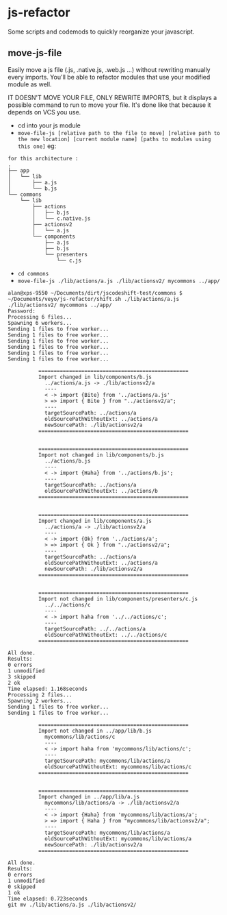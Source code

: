 # js-refactor

Some scripts and codemods to quickly reorganize your javascript.

## move-js-file

Easily move a js file (.js, .native.js, .web.js ...) without rewriting manually every imports.
You'll be able to refactor modules that use your modified module as well.

IT DOESN'T MOVE YOUR FILE, ONLY REWRITE IMPORTS, but it displays a possible command to run to move your file. It's done like that because it depends on VCS you use.

- cd into your js module
- ```move-file-js [relative path to the file to move] [relative path to the new location] [current module name] [paths to modules using this one]```
eg:
```
for this architecture :
.
├── app
│   └── lib
│       ├── a.js
│       └── b.js
└── commons
    └── lib
        ├── actions
        │   ├── b.js
        │   └── c.native.js
        ├── actionsv2
        │   └── a.js
        └── components
            ├── a.js
            ├── b.js
            └── presenters
                └── c.js
```
- ```cd commons```
- ```move-file-js ./lib/actions/a.js ./lib/actionsv2/ mycommons ../app/```


```
alan@xps-9550 ~/Documents/dirt/jscodeshift-test/commons $ ~/Documents/veyo/js-refactor/shift.sh ./lib/actions/a.js ./lib/actionsv2/ mycommons ../app/
Password:
Processing 6 files...
Spawning 6 workers...
Sending 1 files to free worker...
Sending 1 files to free worker...
Sending 1 files to free worker...
Sending 1 files to free worker...
Sending 1 files to free worker...
Sending 1 files to free worker...

          =================================================
          Import changed in lib/components/b.js
            ../actions/a.js -> ./lib/actionsv2/a
            ----
            < -> import {Bite} from '../actions/a.js'
            > => import { Bite } from "../actionsv2/a";
            ----
            targetSourcePath: ../actions/a
            oldSourcePathWithoutExt: ../actions/a
            newSourcePath: ./lib/actionsv2/a
          =================================================


          =================================================
          Import not changed in lib/components/b.js
            ../actions/b.js
            ----
            < -> import {Haha} from '../actions/b.js';
            ----
            targetSourcePath: ../actions/a
            oldSourcePathWithoutExt: ../actions/b
          =================================================


          =================================================
          Import changed in lib/components/a.js
            ../actions/a -> ./lib/actionsv2/a
            ----
            < -> import {Ok} from '../actions/a';
            > => import { Ok } from "../actionsv2/a";
            ----
            targetSourcePath: ../actions/a
            oldSourcePathWithoutExt: ../actions/a
            newSourcePath: ./lib/actionsv2/a
          =================================================


          =================================================
          Import not changed in lib/components/presenters/c.js
            ../../actions/c
            ----
            < -> import haha from '../../actions/c';
            ----
            targetSourcePath: ../../actions/a
            oldSourcePathWithoutExt: ../../actions/c
          =================================================

All done.
Results:
0 errors
1 unmodified
3 skipped
2 ok
Time elapsed: 1.168seconds
Processing 2 files...
Spawning 2 workers...
Sending 1 files to free worker...
Sending 1 files to free worker...

          =================================================
          Import not changed in ../app/lib/b.js
            mycommons/lib/actions/c
            ----
            < -> import haha from 'mycommons/lib/actions/c';
            ----
            targetSourcePath: mycommons/lib/actions/a
            oldSourcePathWithoutExt: mycommons/lib/actions/c
          =================================================


          =================================================
          Import changed in ../app/lib/a.js
            mycommons/lib/actions/a -> ./lib/actionsv2/a
            ----
            < -> import {Haha} from 'mycommons/lib/actions/a';
            > => import { Haha } from "mycommons/lib/actionsv2/a";
            ----
            targetSourcePath: mycommons/lib/actions/a
            oldSourcePathWithoutExt: mycommons/lib/actions/a
            newSourcePath: ./lib/actionsv2/a
          =================================================

All done.
Results:
0 errors
1 unmodified
0 skipped
1 ok
Time elapsed: 0.723seconds
git mv ./lib/actions/a.js ./lib/actionsv2/
```
